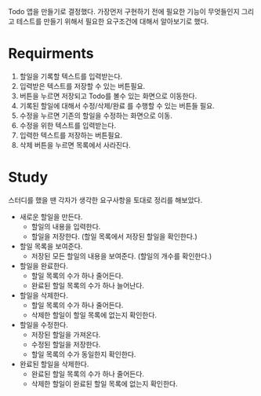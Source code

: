 Todo 앱을 만들기로 결정했다. 가장먼저 구현하기 전에 필요한 기능이 무엇들인지 그리고 테스트를 만들기 위해서 필요한 요구조건에 대해서 알아보기로 했다. 

# Requirments
  1. 할일을 기록할 텍스트를 입력받는다.
  2. 입력받은 텍스트를 저장할 수 있는 버튼필요.
  3. 버튼을 누르면 저장되고 Todo를 볼수 있는 화면으로 이동한다.
  4. 기록된 할일에 대해서 수정/삭제/완료 를 수행할 수 있는 버튼들 필요.
  5. 수정을 누르면 기존의 할일을 수정하는 화면으로 이동.
  6. 수정을 위한 텍스트를 입력받는다.
  7. 입력한 텍스트를 저장하는 버튼필요.
  8. 삭제 버튼을 누르면 목록에서 사라진다.

# Study
  스터디를 했을 땐 각자가 생각한 요구사항을 토대로 정리를 해보았다. 
  
  * 새로운 할일을 만든다.
    - 할일의 내용을 입력한다.
    - 할일을 저장한다. (할일 목록에서 저장된 할일을 확인한다.)
  * 할일 목록을 보여준다. 
    - 저장된 모든 할일의 내용을 보여준다. (할일의 개수를 확인한다.)
  * 할일을 완료한다. 
    - 할일 목록의 수가 하나 줄어든다.
    - 완료된 할일 목록의 수가 하나 늘어난다.
  * 할일을 삭제한다. 
    - 할일 목록의 수가 하나 줄어든다.
    - 삭제한 할일이 할일 목록에 없는지 확인한다.
  * 할일을 수정한다.
    - 저장된 할일을 가져온다.
    - 수정된 할일을 저장한다.
    - 할일 목록의 수가 동일한지 확인한다.
  * 완료된 할일을 삭제한다.
    - 완료된 할일 목록의 수가 하나 줄어든다.
    - 삭제한 할일이 완료된 할일 목록에 없는지 확인한다.

    